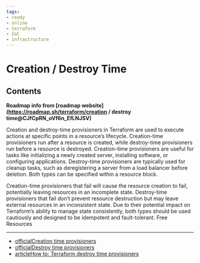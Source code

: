 ```yaml
---
tags:
- ready
- online
- terraform
- IaC
- infrastructure
---
```


# Creation / Destroy Time

## Contents

__Roadmap info from [roadmap website](<https://roadmap.sh/terraform/creation> / destroy time@CJfCpRN_oVf6n_EfLNJSV)__

Creation and destroy-time provisioners in Terraform are used to execute actions at specific points in a resource’s lifecycle. Creation-time provisioners run after a resource is created, while destroy-time provisioners run before a resource is destroyed. Creation-time provisioners are useful for tasks like initializing a newly created server, installing software, or configuring applications. Destroy-time provisioners are typically used for cleanup tasks, such as deregistering a server from a load balancer before deletion. Both types can be specified within a resource block.

Creation-time provisioners that fail will cause the resource creation to fail, potentially leaving resources in an incomplete state. Destroy-time provisioners that fail don’t prevent resource destruction but may leave external resources in an inconsistent state. Due to their potential impact on Terraform’s ability to manage state consistently, both types should be used cautiously and designed to be idempotent and fault-tolerant.
Free Resources

---

- [officialCreation time provisioners](https://developer.hashicorp.com/terraform/language/resources/provisioners/syntax#creation-time-provisioners)
- [officialDestroy time provisioners](https://developer.hashicorp.com/terraform/language/resources/provisioners/syntax#destroy-time-provisioners)
- [articleHow to: Terraform destroy time provisioners](https://support.hashicorp.com/hc/en-us/articles/11119084989587-How-to-Terraform-Destroy-time-Provisioners)
